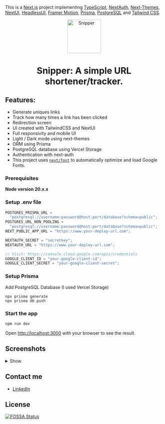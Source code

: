 This is a [Next.js](https://nextjs.org) project implementing [TypeScript](https://www.typescriptlang.org), [NextAuth](https://next-auth.js.org), [Next-Themes](https://www.npmjs.com/package/next-themes), [NextUI](https://nextui.org), [HeadlessUI](https://headlessui.com), [Framer Motion](https://www.framer.com/motion), [Prisma](https://www.prisma.io), [PostgreSQL](https://www.postgresql.org) and [Tailwind CSS](https://tailwindcss.com).

<div align="center">
<img alt="Snipper" src="./public/snipper.svg" width="107" />

# Snipper: A simple URL shortener/tracker.

</div>

## Features:

- Generate uniques links
- Track how many times a link has been clicked
- Redirection screen
- UI created with TailwindCSS and NextUI
- Full responsivity and mobile UI
- Light / Dark mode using next-themes
- ORM using Prisma
- PostgreSQL database using Vercel Storage
- Authentication with next-auth
- This project uses [`next/font`](https://nextjs.org/docs/basic-features/font-optimization) to automatically optimize and load Google Fonts.

### Prerequisites

**Node version 20.x.x**

### Setup .env file

```js
POSTGRES_PRISMA_URL =
  "postgresql://username:password@host:port/database?schema=public";
POSTGRES_URL_NON_POOLING =
  "postgresql://username:password@host:port/database?schema=public";
NEXT_PUBLIC_APP_URL = "https://www.your-deploy-url.com";

NEXTAUTH_SECRET = "secretkey";
NEXTAUTH_URL = "https://www.your-deploy-url.com";

// Visit: https://console.cloud.google.com/apis/credentials
GOOGLE_CLIENT_ID = "your-google-client-id";
GOOGLE_CLIENT_SECRET = "your-google-client-secret";
```

### Setup Prisma

Add PostgreSQL Database (I used Vercel Storage)

```shell
npx prisma generate
npx prisma db push

```

### Start the app

```shell
npm run dev
```

Open [http://localhost:3000](http://localhost:3000) with your browser to see the result.

## Screenshots

<details>
<summary>Show</summary>

### Landing

![screen01](./public/screen01.jpg)
[![FOSSA Status](https://app.fossa.com/api/projects/git%2Bgithub.com%2FJeremiasVillane%2Fsnipper.svg?type=shield)](https://app.fossa.com/projects/git%2Bgithub.com%2FJeremiasVillane%2Fsnipper?ref=badge_shield)

### Form to create a new Link

![screen02](./public/screen02.jpg)

### Modal to copy the new link

![screen03](./public/screen03.jpg)

### My Links section

![screen04](./public/screen04.jpg)

### Light Theme

![screen05](./public/screen05.jpg)

### Profile section

![screen06](./public/screen06.jpg)

### About section (mobile)

![screen07](./public/screen07.jpg)

</details>

## Contact me

- [LinkedIn](https://snppr.vercel.app/2Vt7W2xMe)


## License
[![FOSSA Status](https://app.fossa.com/api/projects/git%2Bgithub.com%2FJeremiasVillane%2Fsnipper.svg?type=large)](https://app.fossa.com/projects/git%2Bgithub.com%2FJeremiasVillane%2Fsnipper?ref=badge_large)